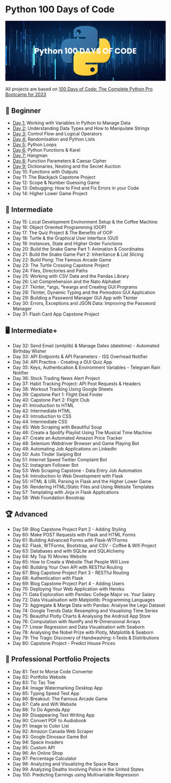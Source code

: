 # Python 100 Days of Code

![python](./banner.png)

All projects are based on [100 Days of Code: The Complete Python Pro Bootcamp for 2023](https://www.udemy.com/course/100-days-of-code/)



## 🔰 Beginner

- [Day 1:](https://github.com/Chisato-Nakamura/pythonProject/tree/master/Day-1) Working with Variables in Python to Manage Data
- [Day 2:](https://github.com/Chisato-Nakamura/pythonProject/tree/master/Day-2) Understanding Data Types and How to Manipulate Strings
- [Day 3:](https://github.com/Chisato-Nakamura/pythonProject/tree/master/Day-3) Control Flow and Logical Operators
- [Day 4:](https://github.com/Chisato-Nakamura/pythonProject/tree/master/Day-4) Randomisation and Python Lists
- [Day 5:](https://github.com/Chisato-Nakamura/pythonProject/tree/master/Day-5) Python Loops
- [Day 6:](https://github.com/Chisato-Nakamura/pythonProject/tree/master/Day-6) Python Functions & Karel
- [Day 7:](https://github.com/Chisato-Nakamura/pythonProject/tree/master/Day-7) Hangman
- [Day 8:](https://github.com/Chisato-Nakamura/pythonProject/tree/master/Day-8) Function Parameters & Caesar Cipher
- [Day 9:](https://github.com/Chisato-Nakamura/pythonProject/tree/master/Day-9) Dictionaries, Nesting and the Secret Auction
- Day 10: Functions with Outputs
- Day 11: The Blackjack Capstone Project
- Day 12: Scope & Number Guessing Game
- Day 13: Debugging: How to Find and Fix Errors in your Code
- Day 14: Higher Lower Game Project


## 📖 Intermediate

- Day 15: Local Development Environment Setup & the Coffee Machine
- Day 16: Object Oriented Programming (OOP)
- Day 17: The Quiz Project & The Benefits of OOP
- Day 18: Turtle & the Graphical User Interface (GUI)
- Day 19: Instances, State and Higher Order Functions
- Day 20: Build the Snake Game Part 1: Animation & Coordinates
- Day 21: Build the Snake Game Part 2: Inheritance & List Slicing
- Day 22: Build Pong: The Famous Arcade Game
- Day 23: The Turtle Crossing Capstone Project
- Day 24: Files, Directories and Paths
- Day 25: Working with CSV Data and the Pandas Library
- Day 26: List Comprehension and the Nato Alphabet
- Day 27: Tkinter, *args, *kwargs and Creating GUI Programs
- Day 28: Tkinter, Dynamic Typing and the Pomodoro GUI Application
- Day 29: Building a Password Manager GUI App with Tkinter
- Day 30: Errors, Exceptions and JSON Data: Improving the Password Manager
- Day 31: Flash Card App Capstone Project


## 🖥️ Intermediate+
- Day 32: Send Email (smtplib) & Manage Dates (datetime) - Automated Birthday Wisher
- Day 33: API Endpoints & API Parameters - ISS Overhead Notifier
- Day 34: API Practice - Creating a GUI Quiz App
- Day 35: Keys, Authentication & Environment Variables - Telegram Rain Notifier
- Day 36: Stock Trading News Alert Project
- Day 37: Habit Tracking Project: API Post Requests & Headers
- Day 38: Workout Tracking Using Google Sheets
- Day 39: Capstone Part 1: Flight Deal Finder
- Day 40: Capstone Part 2: Flight Club
- Day 41: Introduction to HTML
- Day 42: Intermediate HTML
- Day 43: Introduction to CSS
- Day 44: Intermediate CSS
- Day 45: Web Scraping with Beautiful Soup
- Day 46: Create a Spotify Playlist Using The Musical Time Machine
- Day 47: Create an Automated Amazon Price Tracker
- Day 48: Selenium Webdriver Browser and Game Playing Bot
- Day 49: Automating Job Applications on LinkedIn
- Day 50: Auto Tinder Swiping Bot
- Day 51: Internet Speed Twitter Complaint Bot
- Day 52: Instagram Follower Bot
- Day 53: Web Scraping Capstone - Data Entry Job Automation
- Day 54: Introduction to Web Development with Flask
- Day 55: HTML & URL Parsing in Flask and the Higher Lower Game
- Day 56: Rendering HTML/Static Files and Using Website Templates
- Day 57: Templating with Jinja in Flask Applications
- Day 58: Web Foundation Boostrap


## 🏆 Advanced
- Day 59: Blog Capstone Project Part 2 - Adding Styling
- Day 60: Make POST Requests with Flask and HTML Forms
- Day 61: Building Advanced Forms with Flask-WTForms
- Day 62: Flask, WTForms, Bootstrap, and CSV - Coffee & Wifi Project
- Day 63: Databases and with SQLite and SQLAlchemy
- Day 64: My Top 10 Movies Website
- Day 65: How to Create a Website That People Will Love
- Day 66: Building Your Own API with RESTful Routing
- Day 67: Blog Capstone Project Part 3 - RESTful Routing
- Day 68: Authentication with Flask
- Day 69: Blog Capstone Project Part 4 - Adding Users
- Day 70: Deploying Your Web Application with Heroku
- Day 71: Data Exploration with Pandas: College Major vs. Your Salary
- Day 72: Data Visualisation with Matplotlib: Programming Languages
- Day 73: Aggregate & Marge Data with Pandas: Analyse the Lego Dataset
- Day 74: Google Trends Data: Resampling and Visualising Time Series
- Day 75: Beautiful Plotly Charts & Analysing the Android App Store
- Day 76: Computation with NumPy and N-Dimensional Arrays
- Day 77: Linear Regression and Data Visualisation with Seaborn
- Day 78: Analysing the Nobel Prize with Plotly, Matplotlib & Seaborn
- Day 79: The Tragic Discovery of Handwashing: t-Tests & Distributions
- Day 80: Capstone Project - Predict House Prices


## 💎 Professional Portfolio Projects
- Day 81: Text to Morse Code Converter
- Day 82: Portfolio Website
- Day 83: Tic Tac Toe
- Day 84: Image Watermarking Desktop App
- Day 85: Typing Speed Test App
- Day 86: Breakout: The Famous Arcade Game
- Day 87: Cafe and Wifi Website
- Day 88: To Do Agenda App
- Day 89: Disappearing Text Writing App
- Day 90: Convert PDF to Audiobook
- Day 91: Image to Color List
- Day 92: Amazon Canada Web Scraper
- Day 93: Google Dinosaur Game Bot
- Day 94: Space Invaders
- Day 95: Custom API
- Day 96: An Online Shop
- Day 97: Percentage Calculator
- Day 98: Analyzing and Visualizing the Space Race
- Day 99: Analyzing Deaths Involving Police in the United States
- Day 100: Predicting Earnings using Multivariable Regression
